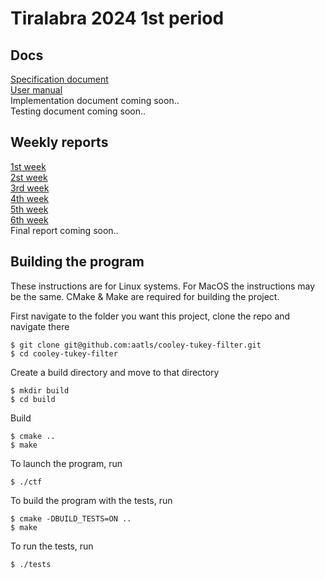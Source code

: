 # Tiralabra 2024 1st period

## Docs
[Specification document](./docs/specification-document.md)\
[User manual](./docs/user-manual.md)\
Implementation document coming soon..\
Testing document coming soon..

## Weekly reports
[1st week](./docs/weekly-report-1.md)\
[2st week](./docs/weekly-report-2.md)\
[3rd week](./docs/weekly-report-3.md)\
[4th week](./docs/weekly-report-4.md)\
[5th week](./docs/weekly-report-5.md)\
[6th week](./docs/weekly-report-6.md)\
Final report coming soon..

## Building the program
These instructions are for Linux systems. For MacOS the instructions may be the same. CMake & Make are required for building the project.

First navigate to the folder you want this project, clone the repo and navigate there
```
$ git clone git@github.com:aatls/cooley-tukey-filter.git
$ cd cooley-tukey-filter
```
Create a build directory and move to that directory
```
$ mkdir build
$ cd build
```
Build
```
$ cmake ..
$ make
```
To launch the program, run
```
$ ./ctf
```
To build the program with the tests, run
```
$ cmake -DBUILD_TESTS=ON ..
$ make
```
To run the tests, run
```
$ ./tests
```
